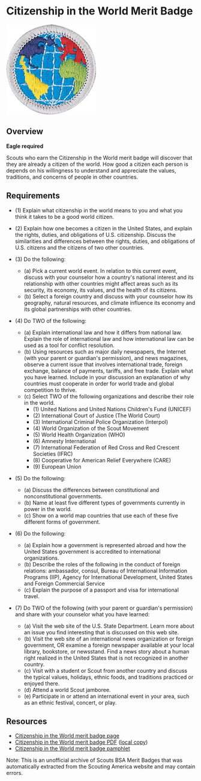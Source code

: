 

# Citizenship in the World Merit Badge

![Citizenship in the World Merit Badge](images/citizenship-in-the-world-merit-badge.jpg)

## Overview

**Eagle required**

Scouts who earn the Citizenship in the World merit badge will discover that they are already a citizen of the world. How good a citizen each person is depends on his willingness to understand and appreciate the values, traditions, and concerns of people in other countries.

## Requirements

* (1) Explain what citizenship in the world means to you and what you think it takes to be a good world citizen.
* (2) Explain how one becomes a citizen in the United States, and explain the rights, duties, and obligations of U.S. citizenship. Discuss the similarities and differences between the rights, duties, and obligations of U.S. citizens and the citizens of two other countries.
* (3) Do the following:
    * (a) Pick a current world event. In relation to this current event, discuss with your counselor how a country's national interest and its relationship with other countries might affect areas such as its security, its economy, its values, and the health of its citizens.
    * (b) Select a foreign country and discuss with your counselor how its geography, natural resources, and climate influence its economy and its global partnerships with other countries.


* (4) Do TWO of the following:
    * (a) Explain international law and how it differs from national law. Explain the role of international law and how international law can be used as a tool for conflict resolution.
    * (b) Using resources such as major daily newspapers, the Internet (with your parent or guardian's permission), and news magazines, observe a current issue that involves international trade, foreign exchange, balance of payments, tariffs, and free trade. Explain what you have learned. Include in your discussion an explanation of why countries must cooperate in order for world trade and global competition to thrive.
    * (c) Select TWO of the following organizations and describe their role in the world.
        * (1) United Nations and United Nations Children's Fund (UNICEF)
        * (2) International Court of Justice (The World Court)
        * (3) International Criminal Police Organization (Interpol)
        * (4) World Organization of the Scout Movement
        * (5) World Health Organization (WHO)
        * (6) Amnesty International
        * (7) International Federation of Red Cross and Red Crescent Societies (IFRC)
        * (8) Cooperative for American Relief Everywhere (CARE)
        * (9) European Union




* (5) Do the following:
    * (a) Discuss the differences between constitutional and nonconstitutional governments.
    * (b) Name at least five different types of governments currently in power in the world.
    * (c) Show on a world map countries that use each of these five different forms of government.


* (6) Do the following:
    * (a) Explain how a government is represented abroad and how the United States government is accredited to international organizations.
    * (b) Describe the roles of the following in the conduct of foreign relations: ambassador, consul, Bureau of International Information Programs (IIP), Agency for International Development, United States and Foreign Commercial Service
    * (c) Explain the purpose of a passport and visa for international travel.


* (7) Do TWO of the following (with your parent or guardian's permission) and share with your counselor what you have learned:
    * (a) Visit the web site of the U.S. State Department. Learn more about an issue you find interesting that is discussed on this web site.
    * (b) Visit the web site of an international news organization or foreign government, OR examine a foreign newspaper available at your local library, bookstore, or newsstand. Find a news story about a human right realized in the United States that is not recognized in another country.
    * (c) Visit with a student or Scout from another country and discuss the typical values, holidays, ethnic foods, and traditions practiced or enjoyed there.
    * (d) Attend a world Scout jamboree.
    * (e) Participate in or attend an international event in your area, such as an ethnic festival, concert, or play.




## Resources

- [Citizenship in the World merit badge page](https://www.scouting.org/merit-badges/citizenship-in-the-world/)
- [Citizenship in the World merit badge PDF](https://filestore.scouting.org/filestore/Merit_Badge_ReqandRes/Pamphlets/Citizenship%20in%20the%20World_2023.pdf) ([local copy](files/citizenship-in-the-world-merit-badge.pdf))
- [Citizenship in the World merit badge pamphlet](https://www.scoutshop.org/mbp-ctznship-in-the-world-ebook-655996.html)

Note: This is an unofficial archive of Scouts BSA Merit Badges that was automatically extracted from the Scouting America website and may contain errors.